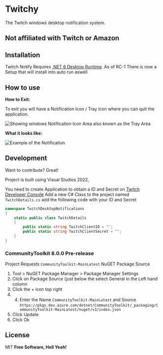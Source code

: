 # Twitchy
The Twitch windows desktop notification system.

## Not affiliated with Twitch or Amazon

## Installation
 Twitch Notify Requires [.NET 6 Desktop Runtime](https://dotnet.microsoft.com/en-us/download/dotnet/thank-you/runtime-desktop-6.0.13-windows-x64-installer).
 As of RC-1 There is now a Setup that will install into auto run aswell 

## How to use
**How to Exit:**

To exit you will have a Notification Icon / Tray icon where you can quit the application.

![Showing windows Notification Icon Area also known as the Tray Area](https://user-images.githubusercontent.com/37368/215226270-52d596d5-7811-4389-a761-3aabad7da360.png)

**What it looks like:**

![Example of the Notification](https://user-images.githubusercontent.com/37368/215226419-0ec644f1-bd2b-498f-93ed-a48acd3c824c.png)

## Development

Want to contribute? Great!

Project is built using Visual Studios 2022,

You need to create Application to obtain a ID and Secret on [Twitch Developer Console](https://dev.twitch.tv/console)
Add a new C# Class to the project named `TwitchDetails.cs` add the following code with your ID and Secret
```cs
namespace TwitchDesktopNotifications
{
    static public class TwitchDetails
    {
        public static string TwitchClientID = "";
        public static string TwitchClientSecret = "";
    }
}
```

### CommunityToolkit 8.0.0 Pre-release
Project Requests `CommunityToolkit-MainLatest` NuGET Package Source

1. Tool > NuGET Package Manager > Package Manager Settings
2. Click on Package Source (just below the select General in the Left hand column
3. Click the + icon top right
5. 4. Enter the Name `CommunityToolkit-MainLatest` and Source `https://pkgs.dev.azure.com/dotnet/CommunityToolkit/_packaging/CommunityToolkit-MainLatest/nuget/v3/index.json`
6. Click Update
7. Click Ok



## License

MIT
**Free Software, Hell Yeah!**
